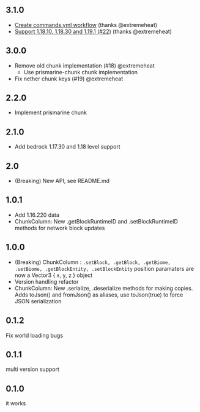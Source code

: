 ## 3.1.0
* [Create commands.yml workflow](https://github.com/PrismarineJS/bedrock-provider/commit/697c6fd799e2cdaf5ad4e5dd32ab1793fdfe7b59) (thanks @extremeheat)
* [Support 1.18.10, 1.18.30 and 1.19.1 (#22)](https://github.com/PrismarineJS/bedrock-provider/commit/f4cab76906216dae1caf1a765d7e882874114aa9) (thanks @extremeheat)

## 3.0.0
* Remove old chunk implementation (#18) @extremeheat
  * Use prismarine-chunk chunk implementation
* Fix nether chunk keys (#19) @extremeheat

## 2.2.0
* Implement prismarine chunk

## 2.1.0
* Add bedrock 1.17.30 and 1.18 level support

## 2.0
* (Breaking) New API, see README.md

## 1.0.1

* Add 1.16.220 data
* ChunkColumn: New .getBlockRuntimeID and .setBlockRuntimeID methods for network block updates

## 1.0.0

* (Breaking) ChunkColumn : `.setBlock, .getBlock, .getBiome, .setBiome, .getBlockEntity, .setBlockEntity` position paramaters are now a Vector3 { x, y, z } object
* Version handling refactor
* ChunkColumn: New .serialize, .deserialize methods for making copies. Adds toJson() and fromJson() as aliases, use toJson(true) to force JSON serialization

## 0.1.2

Fix world loading bugs

## 0.1.1

multi version support

## 0.1.0

it works
